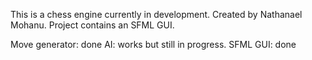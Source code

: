 This is a chess engine currently in development. Created by Nathanael Mohanu. 
Project contains an SFML GUI.

Move generator: done
AI: works but still in progress.
SFML GUI: done
